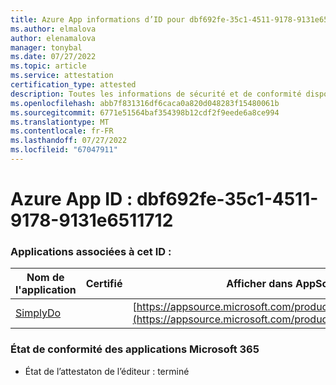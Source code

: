 ```yaml
---
title: Azure App informations d’ID pour dbf692fe-35c1-4511-9178-9131e6511712
ms.author: elmalova
author: elenamalova
manager: tonybal
ms.date: 07/27/2022
ms.topic: article
ms.service: attestation
certification_type: attested
description: Toutes les informations de sécurité et de conformité disponibles pour dbf692fe-35c1-4511-9178-9131e6511712.
ms.openlocfilehash: abb7f831316df6caca0a820d048283f15480061b
ms.sourcegitcommit: 6771e51564baf354398b12cdf2f9eede6a8ce994
ms.translationtype: MT
ms.contentlocale: fr-FR
ms.lasthandoff: 07/27/2022
ms.locfileid: "67047911"
---
```

# <a name="azure-app-id-dbf692fe-35c1-4511-9178-9131e6511712"></a>Azure App ID : dbf692fe-35c1-4511-9178-9131e6511712


### <a name="apps-associated-with-this-id"></a>Applications associées à cet ID :
| **Nom de l'application** | **Certifié** | **Afficher dans AppSource** |
|--------------|---------------|-----------------------|
| [SimplyDo](../forward/WA200004248.md) |  | [https://appsource.microsoft.com/product/office/WA200004248](https://appsource.microsoft.com/product/office/WA200004248) |

### <a name="microsoft-365-app-compliance-status"></a>État de conformité des applications Microsoft 365
- État de l’attestaton de l’éditeur : terminé

